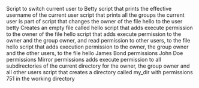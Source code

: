 Script to switch current user to Betty
script that prints the effective username of the current user
script that prints all the groups the current user is part of
script that changes the owner of the file hello to the user betty
Creates an empty file called hello
script that adds execute permission to the owner of the file hello
script that adds execute permission to the owner and the group owner, and read permission to other users, to the file hello
script that adds execution permission to the owner, the group owner and the other users, to the file hello
James Bond permissions
John Doe permissions
Mirror permissions
 adds execute permission to all subdirectories of the current directory for the owner, the group owner and all other users
script that creates a directory called my_dir with permissions 751 in the working directory
